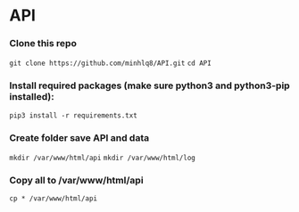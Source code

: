 # API

### Clone this repo
`git clone https://github.com/minhlq8/API.git`
`cd API`

### Install required packages (make sure python3 and python3-pip installed):
`pip3 install -r requirements.txt`

### Create folder save API and data
`mkdir /var/www/html/api`
`mkdir /var/www/html/log`

### Copy all to /var/www/html/api
`cp * /var/www/html/api`
